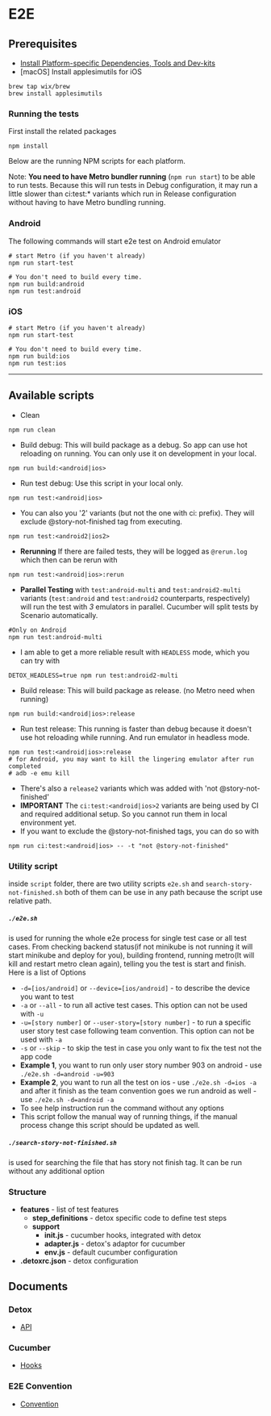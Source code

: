 # E2E

## Prerequisites

- [Install Platform-specific Dependencies, Tools and Dev-kits](https://github.com/wix/Detox/blob/master/docs/Introduction.GettingStarted.md)
- \[macOS] Install applesimutils for iOS

```shell
brew tap wix/brew
brew install applesimutils
```

### Running the tests

First install the related packages

```shell
npm install
```

Below are the running NPM scripts for each platform.

Note: **You need to have Metro bundler running** (`npm run start`)
to be able to run tests. Because this will run tests in Debug configuration,
it may run a little slower than ci:test:\* variants which run in Release configuration
without having to have Metro bundling running.

### Android

The following commands will start e2e test on Android emulator

```shell
# start Metro (if you haven't already)
npm run start-test

# You don't need to build every time.
npm run build:android
npm run test:android
```

### iOS

```shell
# start Metro (if you haven't already)
npm run start-test

# You don't need to build every time.
npm run build:ios
npm run test:ios
```

---

## Available scripts

- Clean

```
npm run clean
```

- Build debug: This will build package as a debug. So app can use hot reloading on running. You can only use it on development in your local.

```shell
npm run build:<android|ios>
```

- Run test debug: Use this script in your local only.

```shell
npm run test:<android|ios>
```

- You can also you '2' variants (but not the one with ci: prefix). They will exclude @story-not-finished tag from executing.

```shell
npm run test:<android2|ios2>
```

- **Rerunning** If there are failed tests, they will be logged as `@rerun.log` which then can be rerun with

```shell
npm run test:<android|ios>:rerun
```

- **Parallel Testing** with `test:android-multi` and `test:android2-multi` variants (`test:android` and `test:android2` counterparts, respectively) will run the test with _3_ emulators in parallel. Cucumber will split tests by Scenario automatically.

```shell
#Only on Android
npm run test:android-multi
```

- I am able to get a more reliable result with `HEADLESS` mode, which you can try with

```shell
DETOX_HEADLESS=true npm run test:android2-multi
```

- Build release: This will build package as release. (no Metro need when running)

```shell
npm run build:<android|ios>:release
```

- Run test release: This running is faster than debug because it doesn't use hot reloading while running. And run emulator in headless mode.

```shell
npm run test:<android|ios>:release
# for Android, you may want to kill the lingering emulator after run completed
# adb -e emu kill
```

- There's also a `release2` variants which was added with 'not @story-not-finished'
- **IMPORTANT** The `ci:test:<android|ios>2` variants are being used by CI and required additional setup. So you cannot run them in local environment yet.
- If you want to exclude the @story-not-finished tags, you can do so with

```shell
npm run ci:test:<android|ios> -- -t "not @story-not-finished"
```

### Utility script

inside `script` folder, there are two utility scripts `e2e.sh` and `search-story-not-finished.sh` both of them can be use in any path because the script use relative path.

##### `./e2e.sh`

is used for running the whole e2e process for single test case or all test cases. From checking backend status(if not minikube is not running it will start minikube and deploy for you), building frontend, running metro(It will kill and restart metro clean again), telling you the test is start and finish. Here is a list of Options

- `-d=[ios/android]` or `--device=[ios/android]` - to describe the device you want to test
- `-a` or `--all` - to run all active test cases. This option can not be used with `-u`
- `-u=[story number]` or `--user-story=[story number]` - to run a specific user story test case following team convention. This option can not be used with `-a`
- `-s` or `--skip` - to skip the test in case you only want to fix the test not the app code
- **Example 1**, you want to run only user story number 903 on android - use `./e2e.sh -d=android -u=903`
- **Example 2**, you want to run all the test on ios - use `./e2e.sh -d=ios -a` and after it finish as the team convention goes we run android as well - use `./e2e.sh -d=android -a`
- To see help instruction run the command without any options
- This script follow the manual way of running things, if the manual process change this script should be updated as well.

##### `./search-story-not-finished.sh`

is used for searching the file that has story not finish tag. It can be run without any additional option

### Structure

- **features** - list of test features
  - **step_definitions** - detox specific code to define test steps
  - **support**
    - **init.js** - cucumber hooks, integrated with detox
    - **adapter.js** - detox's adaptor for cucumber
    - **env.js** - default cucumber configuration
- **.detoxrc.json** - detox configuration

## Documents

### Detox

- [API](https://github.com/wix/Detox/blob/master/docs/APIRef.DeviceObjectAPI.md)

### Cucumber

- [Hooks](https://github.com/cucumber/cucumber-js/blob/main/docs/support_files/hooks.md)

### E2E Convention

- [Convention](https://aia-dp03.atlassian.net/wiki/spaces/THMI/pages/726728743/E2E+Convention)
